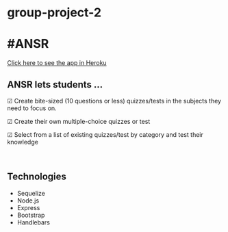 # group-project-2
<h1>#ANSR</h1>

<p><a href="https://ansr.herokuapp.com/">Click here to see the app in Heroku</a></p>

<h2>ANSR lets students ...</h2>
<p>&#x2611; Create bite-sized (10 questions or less) quizzes/tests in the subjects they need to focus on.</p>
<p>&#x2611; Create their own multiple-choice quizzes or test</p>
<p>&#x2611; Select from a list of existing quizzes/test by category and test their knowledge</p>

<br>

<h2>Technologies</h2>
<ul>
  <li>Sequelize</li>
  <li>Node.js</li>
  <li>Express</li>
  <li>Bootstrap</li>
  <li>Handlebars</li>
</ul>
